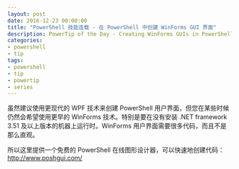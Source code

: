 ```yaml
---
layout: post
date: 2016-12-23 00:00:00
title: "PowerShell 技能连载 - 在 PowerShell 中创建 WinForms GUI 界面"
description: PowerTip of the Day - Creating WinForms GUIs in PowerShell
categories:
- powershell
- tip
tags:
- powershell
- tip
- powertip
- series
---
```

虽然建议使用更现代的 WPF 技术来创建 PowerShell 用户界面，但您在某些时候仍然会希望使用更早的 WinForms 技术。特别是要在没有安装 .NET framework 3.51 及以上版本的机器上运行时。WinForms 用户界面需要很多代码，而且不是那么直观。

所以这里提供一个免费的 PowerShell 在线图形设计器，可以快速地创建代码： http://www.poshgui.com/

<!--本文国际来源：[Creating WinForms GUIs in PowerShell](http://community.idera.com/powershell/powertips/b/tips/posts/creating-winforms-guis-in-powershell)-->
